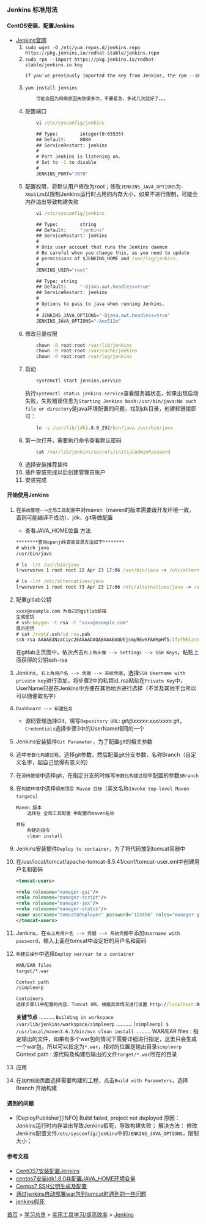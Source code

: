 ### Jenkins 标准用法

#### CentOS安装、配置Jenkins
* [Jenkins官网](http://pkg.jenkins-ci.org/redhat/)
    1. `sudo wget -O /etc/yum.repos.d/jenkins.repo https://pkg.jenkins.io/redhat-stable/jenkins.repo`
    2. `sudo rpm --import https://pkg.jenkins.io/redhat-stable/jenkins.io.key`
       ```txt
       If you've previously imported the key from Jenkins, the rpm --import will fail because you already have a key. Please ignore that and move on.
       ```
    3. `yum install jenkins`
        ```txt
            可能会因为网络原因失败很多次，不要着急，多试几次就好了。。。
        ```
    4. 配置端口
        ```cmd
            vi /etc/sysconfig/jenkins

            ## Type:        integer(0:65535)
            ## Default:     8080
            ## ServiceRestart: jenkins
            #
            # Port Jenkins is listening on.
            # Set to -1 to disable
            #
            JENKINS_PORT="7070"
        ```
    5. 配置权限，将默认用户修改为root；修改`JENKINS_JAVA_OPTIONS`为`-Xmx512m`以限制Jenkins运行时占用的内存大小，如果不进行限制，可能会内存溢出导致构建失败
        ```cmd
            vi /etc/sysconfig/jenkins

            ## Type:        string
            ## Default:     "jenkins"
            ## ServiceRestart: jenkins
            #
            # Unix user account that runs the Jenkins daemon
            # Be careful when you change this, as you need to update
            # permissions of $JENKINS_HOME and /var/log/jenkins.
            #
            JENKINS_USER="root"

            ## Type: string
            ## Default:     "-Djava.awt.headless=true"
            ## ServiceRestart: jenkins
            #
            # Options to pass to java when running Jenkins.
            #
            # JENKINS_JAVA_OPTIONS="-Djava.awt.headless=true"
            JENKINS_JAVA_OPTIONS="-Xmx512m"
        ```
    6. 修改目录权限
        ```cmd
            chown -R root:root /var/lib/jenkins
            chown -R root:root /var/cache/jenkins
            chown -R root:root /var/log/jenkins
        ```
    7. 启动
        ```cmd
            systemctl start jenkins.service
        ```
        执行`systemctl status jenkins.service`查看服务器状态，如果出现启动失败，失败错误信息为`Starting Jenkins bash:/usr/bin/java:No such file or directory`是java环境配置的问题，找到jdk目录，创建软链接即可：
        ```cmd
            ln -s /usr/lib/jdk1.8.0_292/bin/java /usr/bin/java
        ```
    8. 第一次打开，需要执行命令查看默认密码
        ```cmd
            cat /var/lib/jenkins/secrets/initialAdminPassword
        ```
    9. 选择安装推荐插件
    10. 插件安装完成以后创建管理员账户
    11. 安装完成
#### 开始使用Jenkins
1. 在`系统管理-->全局工具配置`中对maven（maven的版本需要跟开发环境一致，否则可能编译不成功）、jdk、git等做配置  

    * 查看JAVA_HOME位置 方法 

    ```cmd
    ********查询openjdk安装目录方法如下********
    # which java
    /usr/bin/java

    # ls -lrt /usr/bin/java
    lrwxrwxrwx 1 root root 22 Apr 23 17:06 /usr/bin/java -> /etc/alternatives/java

    # ls -lrt /etc/alternatives/java
    lrwxrwxrwx 1 root root 73 Apr 23 17:06 /etc/alternatives/java -> /usr/lib/jvm/java-1.8.0-openjdk-1.8.0.292.b10-1.el7_9.x86_64/jre/bin/java
    ``` 

2. 配置gitlab公钥 

    ```cmd
    xxxx@example.com 为自己的gitlab邮箱
    生成密钥
    # ssh-keygen -t rsa -C "xxxx@example.com"
    展示密钥
    # cat /root/.ssh/id_rsa.pub
    ssh-rsa AAAAB3NzaC1yc2EAAAADAQABAAABAQDEjsmyREwXFAWHpHf5/IfyTNBlznsZDCYRfRKE+tyMrp5qgEjcIh6IFgvaJdgv7SJjDwAMk6S2xasV+IjWF0csRC3yrFGbcCCPv1yRrPCidyzpqZGFX/sNjkg6uJUsfDNeJKoaC60YUz1LsaRo5OCHvQJxthgWUaGgeycw5NHPnJVJVY7t0/jsC4zWyomENtqbBfGRpnTXWn8+wC6gbXd2ltXg5uXolZC4BaqeXphFvRLLljdhEjqvi75ZjlzwINk7smmwoS4arhnotSufl2NNhmVL9mLoSkM2l3LbE8L5yTx/C9dKHixMCGpYa1cTkva4c8XCShNtCmDm0yJ4AvdR xxxx@example.com
    ``` 

    在gitlab主页面中，依次点击`右上角头像 --> Settings --> SSH Keys`，粘贴上面获得的公钥ssh-rsa  
3. Jenkins，`右上角用户名 --> 凭据 --> 系统凭据`，选择`SSH Username with private key`进行添加，将步骤2中的私钥id_rsa粘贴在`Private Key`中，UserName只是在Jenkins中方便在其他地方进行选择（不涉及其他平台所以可以随便取名字）
4. `Dashboard --> 新建任务` 
   * 源码管理选择Git，填写`Repository URL`: *git@xxxxx:xxx/xxxx.git*，`Credentials`选择步骤3中的UserName相同的一个 
5. Jenkins安装插件`Git Parameter`，为了配置git的相关参数   
6. 选中`参数化构建过程`，选择git参数，然后配置git分支参数，名称Branch（自定义名字，起自己觉得有意义的）   
7. 在`源码管理`中选择git，在指定分支的时候写`参数化构建过程`中配置的参数`$Branch`  
8. 在`构建环境`中选择`调用顶层 Maven 目标`（英文名称`Invoke top-level Maven targets`） 

    ```cmd
    Maven 版本
        选择在 全局工具配置 中配置的maven名称

    目标
        构建的指令
        clean install
    ```

9.  Jenkins安装插件`Deploy to container`，为了将代码放到tomcat容器中 
10. 在/usr/local/tomcat/apache-tomcat-8.5.41/conf/tomcat-user.xml中创建用户名和密码
    
    ```xml
    <tomcat-users>

    <role rolename="manager-gui"/>
    <role rolename="manager-script"/> 
    <role rolename="manager-jmx"/>
    <role rolename="manager-status"/>
    <user username="tomcat@deployer" password="123456" roles="manager-gui,manager-script,manager-jmx,manager-status"/>
    </tomcat-users>
    ```

11. Jenkins，在`右上角用户名 --> 凭据 --> 系统凭据`中添加`Username with password`，输入上面在tomcat中设定好的用户名和密码 
12. `构建后操作`中选择`Deploy war/ear to a container`

    ```cmd
    WAR/EAR files
    target/*.war

    Context path
    /simpleerp

    Containers
    选择步骤11中配置的内容，Tomcat URL 根据具体情况进行设置 http://localhost:8080
    ``` 

    **关键节点** 
    .......... 
    `Building in workspace /var/lib/jenkins/workspace/simpleerp` 
    .......... 
    `[simpleerp] $ /usr/local/maven3.6.3/bin/mvn clean install` 
    .......... 
    WAR/EAR files : 指定输出的文件，如果有多个war包的情况下需要详细进行指定，这里只会生成一个war包，所以可以指定为`*.war`，相对的位置是输出目录`simpleerp` 
    Context path : 源代码及构建后输出的文件`target/*.war`所在的目录 
13. 应用 
14. 在`我的视图`页面选择需要构建的工程，点击`Build with Parameters`，选择 Branch 开始构建 


#### 遇到的问题
* [DeployPublisher][INFO] Build failed, project not deployed
  原因： Jenkins运行时内存溢出导致Jenkins假死，导致构建失败；
  解决方法： 修改Jenkins配置文件`/etc/sysconfig/jenkins`中的`JENKINS_JAVA_OPTIONS`，限制大小；

#### 参考文档
* [CentOS7安装配置Jenkins](https://blog.csdn.net/cathleencheng/article/details/113814093)
* [centos7安装jdk1.8.0并配置JAVA_HOME环境变量](https://blog.csdn.net/qq_40180411/article/details/86009115)
* [Centos7 SSH公钥生成及配置](https://www.cnblogs.com/betx/p/9605910.html)
* [通过jenkins自动部署war包到tomcat时遇到的一些问题](https://www.cnblogs.com/pp2018/p/8718408.html)
* [jenkins假死](https://www.cnblogs.com/barneywill/p/11771318.html)


[首页](../../../README.md) > [学习总览](../../../introduction/studyCatalogList.md) > [实用工具学习/提高效率](../PromoteEfficiency.md) > [Jenkins](Jenkins.md)